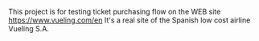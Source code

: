 This project is for testing ticket purchasing flow on the WEB site https://www.vueling.com/en
It's a real site of the Spanish low cost airline Vueling S.A.
